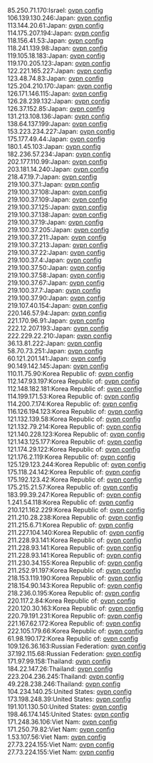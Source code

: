 85.250.71.170:Israel: [ovpn config](vpn/85_250_71_170.ovpn)  
106.139.130.246:Japan: [ovpn config](vpn/106_139_130_246.ovpn)  
113.144.20.61:Japan: [ovpn config](vpn/113_144_20_61.ovpn)  
114.175.207.194:Japan: [ovpn config](vpn/114_175_207_194.ovpn)  
118.156.41.53:Japan: [ovpn config](vpn/118_156_41_53.ovpn)  
118.241.139.98:Japan: [ovpn config](vpn/118_241_139_98.ovpn)  
119.105.18.183:Japan: [ovpn config](vpn/119_105_18_183.ovpn)  
119.170.205.123:Japan: [ovpn config](vpn/119_170_205_123.ovpn)  
122.221.165.227:Japan: [ovpn config](vpn/122_221_165_227.ovpn)  
123.48.74.83:Japan: [ovpn config](vpn/123_48_74_83.ovpn)  
125.204.210.170:Japan: [ovpn config](vpn/125_204_210_170.ovpn)  
126.171.146.115:Japan: [ovpn config](vpn/126_171_146_115.ovpn)  
126.28.239.132:Japan: [ovpn config](vpn/126_28_239_132.ovpn)  
126.37.152.85:Japan: [ovpn config](vpn/126_37_152_85.ovpn)  
131.213.108.136:Japan: [ovpn config](vpn/131_213_108_136.ovpn)  
138.64.137.199:Japan: [ovpn config](vpn/138_64_137_199.ovpn)  
153.223.234.227:Japan: [ovpn config](vpn/153_223_234_227.ovpn)  
175.177.49.44:Japan: [ovpn config](vpn/175_177_49_44.ovpn)  
180.1.45.103:Japan: [ovpn config](vpn/180_1_45_103.ovpn)  
182.236.57.234:Japan: [ovpn config](vpn/182_236_57_234.ovpn)  
202.177.110.99:Japan: [ovpn config](vpn/202_177_110_99.ovpn)  
203.181.14.240:Japan: [ovpn config](vpn/203_181_14_240.ovpn)  
218.47.19.7:Japan: [ovpn config](vpn/218_47_19_7.ovpn)  
219.100.37.1:Japan: [ovpn config](vpn/219_100_37_1.ovpn)  
219.100.37.108:Japan: [ovpn config](vpn/219_100_37_108.ovpn)  
219.100.37.109:Japan: [ovpn config](vpn/219_100_37_109.ovpn)  
219.100.37.125:Japan: [ovpn config](vpn/219_100_37_125.ovpn)  
219.100.37.138:Japan: [ovpn config](vpn/219_100_37_138.ovpn)  
219.100.37.19:Japan: [ovpn config](vpn/219_100_37_19.ovpn)  
219.100.37.205:Japan: [ovpn config](vpn/219_100_37_205.ovpn)  
219.100.37.211:Japan: [ovpn config](vpn/219_100_37_211.ovpn)  
219.100.37.213:Japan: [ovpn config](vpn/219_100_37_213.ovpn)  
219.100.37.22:Japan: [ovpn config](vpn/219_100_37_22.ovpn)  
219.100.37.4:Japan: [ovpn config](vpn/219_100_37_4.ovpn)  
219.100.37.50:Japan: [ovpn config](vpn/219_100_37_50.ovpn)  
219.100.37.58:Japan: [ovpn config](vpn/219_100_37_58.ovpn)  
219.100.37.67:Japan: [ovpn config](vpn/219_100_37_67.ovpn)  
219.100.37.7:Japan: [ovpn config](vpn/219_100_37_7.ovpn)  
219.100.37.90:Japan: [ovpn config](vpn/219_100_37_90.ovpn)  
219.107.40.154:Japan: [ovpn config](vpn/219_107_40_154.ovpn)  
220.146.57.94:Japan: [ovpn config](vpn/220_146_57_94.ovpn)  
221.170.96.91:Japan: [ovpn config](vpn/221_170_96_91.ovpn)  
222.12.207.193:Japan: [ovpn config](vpn/222_12_207_193.ovpn)  
222.229.22.210:Japan: [ovpn config](vpn/222_229_22_210.ovpn)  
36.13.81.222:Japan: [ovpn config](vpn/36_13_81_222.ovpn)  
58.70.73.251:Japan: [ovpn config](vpn/58_70_73_251.ovpn)  
60.121.201.141:Japan: [ovpn config](vpn/60_121_201_141.ovpn)  
90.149.142.145:Japan: [ovpn config](vpn/90_149_142_145.ovpn)  
110.11.75.90:Korea Republic of: [ovpn config](vpn/110_11_75_90.ovpn)  
112.147.93.197:Korea Republic of: [ovpn config](vpn/112_147_93_197.ovpn)  
112.148.182.181:Korea Republic of: [ovpn config](vpn/112_148_182_181.ovpn)  
114.199.171.53:Korea Republic of: [ovpn config](vpn/114_199_171_53.ovpn)  
114.200.7.174:Korea Republic of: [ovpn config](vpn/114_200_7_174.ovpn)  
116.126.194.123:Korea Republic of: [ovpn config](vpn/116_126_194_123.ovpn)  
121.132.139.58:Korea Republic of: [ovpn config](vpn/121_132_139_58.ovpn)  
121.132.79.214:Korea Republic of: [ovpn config](vpn/121_132_79_214.ovpn)  
121.140.228.123:Korea Republic of: [ovpn config](vpn/121_140_228_123.ovpn)  
121.143.125.177:Korea Republic of: [ovpn config](vpn/121_143_125_177.ovpn)  
121.174.29.122:Korea Republic of: [ovpn config](vpn/121_174_29_122.ovpn)  
121.176.2.119:Korea Republic of: [ovpn config](vpn/121_176_2_119.ovpn)  
125.129.123.244:Korea Republic of: [ovpn config](vpn/125_129_123_244.ovpn)  
175.118.24.142:Korea Republic of: [ovpn config](vpn/175_118_24_142.ovpn)  
175.192.123.42:Korea Republic of: [ovpn config](vpn/175_192_123_42.ovpn)  
175.215.21.57:Korea Republic of: [ovpn config](vpn/175_215_21_57.ovpn)  
183.99.39.247:Korea Republic of: [ovpn config](vpn/183_99_39_247.ovpn)  
1.241.54.118:Korea Republic of: [ovpn config](vpn/1_241_54_118.ovpn)  
210.121.162.229:Korea Republic of: [ovpn config](vpn/210_121_162_229.ovpn)  
211.210.28.238:Korea Republic of: [ovpn config](vpn/211_210_28_238.ovpn)  
211.215.6.71:Korea Republic of: [ovpn config](vpn/211_215_6_71.ovpn)  
211.227.104.140:Korea Republic of: [ovpn config](vpn/211_227_104_140.ovpn)  
211.228.93.141:Korea Republic of: [ovpn config](vpn/211_228_93_141.ovpn)  
211.228.93.141:Korea Republic of: [ovpn config](vpn/211_228_93_141.ovpn)  
211.228.93.141:Korea Republic of: [ovpn config](vpn/211_228_93_141.ovpn)  
211.230.34.155:Korea Republic of: [ovpn config](vpn/211_230_34_155.ovpn)  
211.252.91.197:Korea Republic of: [ovpn config](vpn/211_252_91_197.ovpn)  
218.153.119.190:Korea Republic of: [ovpn config](vpn/218_153_119_190.ovpn)  
218.154.90.143:Korea Republic of: [ovpn config](vpn/218_154_90_143.ovpn)  
218.236.0.195:Korea Republic of: [ovpn config](vpn/218_236_0_195.ovpn)  
220.117.2.84:Korea Republic of: [ovpn config](vpn/220_117_2_84.ovpn)  
220.120.30.163:Korea Republic of: [ovpn config](vpn/220_120_30_163.ovpn)  
220.79.191.231:Korea Republic of: [ovpn config](vpn/220_79_191_231.ovpn)  
221.167.62.172:Korea Republic of: [ovpn config](vpn/221_167_62_172.ovpn)  
222.105.179.66:Korea Republic of: [ovpn config](vpn/222_105_179_66.ovpn)  
61.98.190.172:Korea Republic of: [ovpn config](vpn/61_98_190_172.ovpn)  
109.126.36.163:Russian Federation: [ovpn config](vpn/109_126_36_163.ovpn)  
37.192.115.68:Russian Federation: [ovpn config](vpn/37_192_115_68.ovpn)  
171.97.99.158:Thailand: [ovpn config](vpn/171_97_99_158.ovpn)  
184.22.147.26:Thailand: [ovpn config](vpn/184_22_147_26.ovpn)  
223.204.236.245:Thailand: [ovpn config](vpn/223_204_236_245.ovpn)  
49.228.238.246:Thailand: [ovpn config](vpn/49_228_238_246.ovpn)  
104.234.140.25:United States: [ovpn config](vpn/104_234_140_25.ovpn)  
173.198.248.39:United States: [ovpn config](vpn/173_198_248_39.ovpn)  
191.101.130.50:United States: [ovpn config](vpn/191_101_130_50.ovpn)  
198.46.174.145:United States: [ovpn config](vpn/198_46_174_145.ovpn)  
171.248.36.106:Viet Nam: [ovpn config](vpn/171_248_36_106.ovpn)  
171.250.79.82:Viet Nam: [ovpn config](vpn/171_250_79_82.ovpn)  
1.53.107.56:Viet Nam: [ovpn config](vpn/1_53_107_56.ovpn)  
27.73.224.155:Viet Nam: [ovpn config](vpn/27_73_224_155.ovpn)  
27.73.224.155:Viet Nam: [ovpn config](vpn/27_73_224_155.ovpn)  
